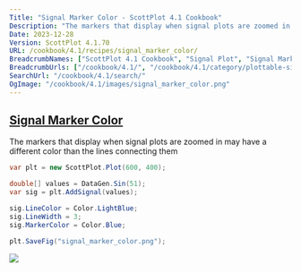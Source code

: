 ```yaml
---
Title: "Signal Marker Color - ScottPlot 4.1 Cookbook"
Description: "The markers that display when signal plots are zoomed in may have a different color than the lines connecting them"
Date: 2023-12-28
Version: ScottPlot 4.1.70
URL: /cookbook/4.1/recipes/signal_marker_color/
BreadcrumbNames: ["ScottPlot 4.1 Cookbook", "Signal Plot", "Signal Marker Color"]
BreadcrumbUrls: ["/cookbook/4.1/", "/cookbook/4.1/category/plottable-signal-plot", "/cookbook/4.1/recipes/signal_marker_color/"]
SearchUrl: "/cookbook/4.1/search/"
OgImage: "/cookbook/4.1/images/signal_marker_color.png"
---
```


<h2><a id='signal-marker-color' href='/cookbook/4.1/recipes/signal_marker_color/'>Signal Marker Color</a></h2>

The markers that display when signal plots are zoomed in may have a different color than the lines connecting them

```cs
var plt = new ScottPlot.Plot(600, 400);

double[] values = DataGen.Sin(51);
var sig = plt.AddSignal(values);

sig.LineColor = Color.LightBlue;
sig.LineWidth = 3;
sig.MarkerColor = Color.Blue;

plt.SaveFig("signal_marker_color.png");
```

<img src='../../images/signal_marker_color.png' class='d-block mx-auto my-5' />


